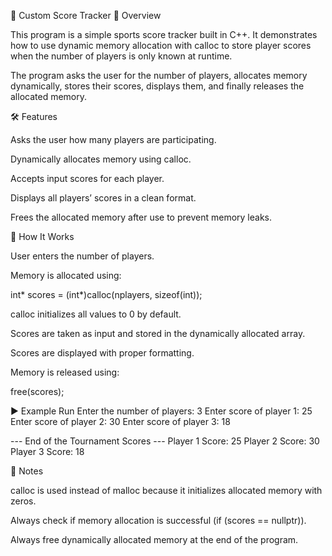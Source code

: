 📘 Custom Score Tracker
📌 Overview

This program is a simple sports score tracker built in C++.
It demonstrates how to use dynamic memory allocation with calloc to store player scores when the number of players is only known at runtime.

The program asks the user for the number of players, allocates memory dynamically, stores their scores, displays them, and finally releases the allocated memory.

🛠 Features

Asks the user how many players are participating.

Dynamically allocates memory using calloc.

Accepts input scores for each player.

Displays all players’ scores in a clean format.

Frees the allocated memory after use to prevent memory leaks.

📂 How It Works

User enters the number of players.

Memory is allocated using:

int* scores = (int*)calloc(nplayers, sizeof(int));


calloc initializes all values to 0 by default.

Scores are taken as input and stored in the dynamically allocated array.

Scores are displayed with proper formatting.

Memory is released using:

free(scores);

▶️ Example Run
Enter the number of players: 3
Enter score of player 1: 25
Enter score of player 2: 30
Enter score of player 3: 18

--- End of the Tournament Scores ---
Player 1 Score: 25
Player 2 Score: 30
Player 3 Score: 18

🧾 Notes

calloc is used instead of malloc because it initializes allocated memory with zeros.

Always check if memory allocation is successful (if (scores == nullptr)).

Always free dynamically allocated memory at the end of the program.
